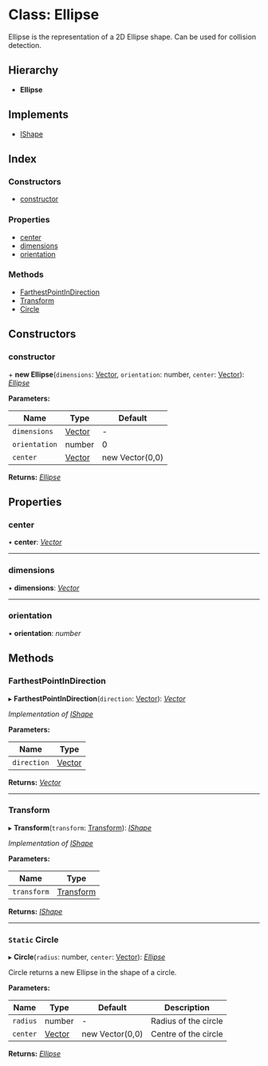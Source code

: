 
# Class: Ellipse

Ellipse is the representation of a 2D Ellipse shape. Can be used for collision detection.

## Hierarchy

* **Ellipse**

## Implements

* [IShape](../interfaces/_standard_shape_ishape_.ishape.md)

## Index

### Constructors

* [constructor](_standard_shape_ellipse_.ellipse.md#constructor)

### Properties

* [center](_standard_shape_ellipse_.ellipse.md#center)
* [dimensions](_standard_shape_ellipse_.ellipse.md#dimensions)
* [orientation](_standard_shape_ellipse_.ellipse.md#orientation)

### Methods

* [FarthestPointInDirection](_standard_shape_ellipse_.ellipse.md#farthestpointindirection)
* [Transform](_standard_shape_ellipse_.ellipse.md#transform)
* [Circle](_standard_shape_ellipse_.ellipse.md#static-circle)

## Constructors

###  constructor

\+ **new Ellipse**(`dimensions`: [Vector](_geometry_vector_.vector.md), `orientation`: number, `center`: [Vector](_geometry_vector_.vector.md)): *[Ellipse](_standard_shape_ellipse_.ellipse.md)*

**Parameters:**

Name | Type | Default |
------ | ------ | ------ |
`dimensions` | [Vector](_geometry_vector_.vector.md) | - |
`orientation` | number | 0 |
`center` | [Vector](_geometry_vector_.vector.md) | new Vector(0,0) |

**Returns:** *[Ellipse](_standard_shape_ellipse_.ellipse.md)*

## Properties

###  center

• **center**: *[Vector](_geometry_vector_.vector.md)*

___

###  dimensions

• **dimensions**: *[Vector](_geometry_vector_.vector.md)*

___

###  orientation

• **orientation**: *number*

## Methods

###  FarthestPointInDirection

▸ **FarthestPointInDirection**(`direction`: [Vector](_geometry_vector_.vector.md)): *[Vector](_geometry_vector_.vector.md)*

*Implementation of [IShape](../interfaces/_standard_shape_ishape_.ishape.md)*

**Parameters:**

Name | Type |
------ | ------ |
`direction` | [Vector](_geometry_vector_.vector.md) |

**Returns:** *[Vector](_geometry_vector_.vector.md)*

___

###  Transform

▸ **Transform**(`transform`: [Transform](_standard_transform_transform_.transform.md)): *[IShape](../interfaces/_standard_shape_ishape_.ishape.md)*

*Implementation of [IShape](../interfaces/_standard_shape_ishape_.ishape.md)*

**Parameters:**

Name | Type |
------ | ------ |
`transform` | [Transform](_standard_transform_transform_.transform.md) |

**Returns:** *[IShape](../interfaces/_standard_shape_ishape_.ishape.md)*

___

### `Static` Circle

▸ **Circle**(`radius`: number, `center`: [Vector](_geometry_vector_.vector.md)): *[Ellipse](_standard_shape_ellipse_.ellipse.md)*

Circle returns a new Ellipse in the shape of a circle.

**Parameters:**

Name | Type | Default | Description |
------ | ------ | ------ | ------ |
`radius` | number | - | Radius of the circle |
`center` | [Vector](_geometry_vector_.vector.md) | new Vector(0,0) | Centre of the circle  |

**Returns:** *[Ellipse](_standard_shape_ellipse_.ellipse.md)*
